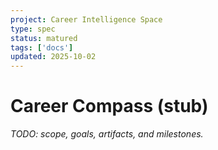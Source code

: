 ```yaml
---
project: Career Intelligence Space
type: spec
status: matured
tags: ['docs']
updated: 2025-10-02
---
```


# Career Compass (stub)
_TODO: scope, goals, artifacts, and milestones._
